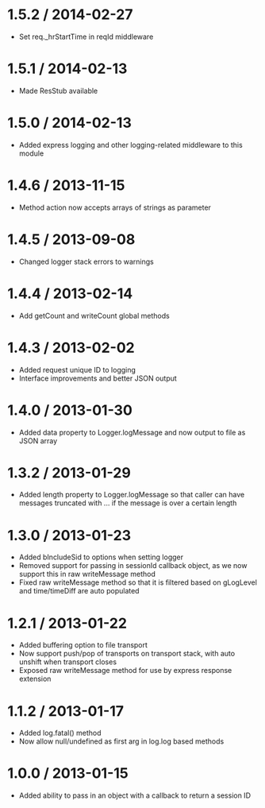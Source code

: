 1.5.2 / 2014-02-27
==================

  * Set req._hrStartTime in reqId middleware

1.5.1 / 2014-02-13
==================

  * Made ResStub available

1.5.0 / 2014-02-13
==================

  * Added express logging and other logging-related middleware to this module

1.4.6 / 2013-11-15
==================

  * Method action now accepts arrays of strings as parameter

1.4.5 / 2013-09-08
==================

  * Changed logger stack errors to warnings

1.4.4 / 2013-02-14
==================

  * Add getCount and writeCount global methods

1.4.3 / 2013-02-02
==================

  * Added request unique ID to logging
  * Interface improvements and better JSON output

1.4.0 / 2013-01-30
==================

  * Added data property to Logger.logMessage and now output to file as JSON array

1.3.2 / 2013-01-29
==================

  * Added length property to Logger.logMessage so that caller can have messages
    truncated with ... if the message is over a certain length

1.3.0 / 2013-01-23
==================

  * Added bIncludeSid to options when setting logger
  * Removed support for passing in sessionId callback object, as we now support this in raw writeMessage method
  * Fixed raw writeMessage method so that it is filtered based on gLogLevel and time/timeDiff are auto populated

1.2.1 / 2013-01-22
==================

  * Added buffering option to file transport
  * Now support push/pop of transports on transport stack, with auto unshift when transport closes
  * Exposed raw writeMessage method for use by express response extension

1.1.2 / 2013-01-17
==================

  * Added log.fatal() method
  * Now allow null/undefined as first arg in log.log based methods

1.0.0 / 2013-01-15
==================

  * Added ability to pass in an object with a callback to return a session ID
